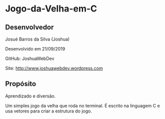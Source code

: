 # Jogo-da-Velha-em-C

## Desenvolvedor

Josué Barros da Silva (Joshua)

Desenvolvido em 21/09/2019

GitHub: JoshuaWebDev

Site: http://www.joshuawebdev.wordpress.com

## Propósito

Aprendizado e diversão.

Um simples jogo da velha que roda no terminal.
É escrito na linguagem C e usa vetores para criar a estrutura do jogo.

